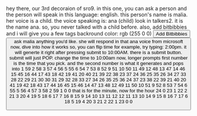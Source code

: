 hey there, our 3rd decoraion of sro9. in this one, you can ask a person and the person will speak in this language: english. this person's name is malia. her voice is a child. the voice speaking is: ana (child) look in talkers2. it is the name ana. so, you never talked with a child before. also, add bitbibbies and i will give you a few tags
backround color: rgb (255 0 0)
<button>Add Bitbibbies<button>
ask malia anything you'd
like. she will respond in that ana voice from microsoft
now, dive into how it works
so, you can flip time
for example, try typing: 2:00pm. it will generte it right after pressing submit to 10:00AM. there is a submit button. submit will just POP. change the time to 10:00am
now, longer prompts
first number is the time that you pick. and the second number is what it generates and pops into
1 59
2 58
3 57
4 56
5 55
6 54
7 53
8 52
9 51
10 50
11 49
12 48
13 47
14 46
15 45
16 44
17 43
18 42
19 41
20 40
21 39
22 38
23 37
24 36
25 35
26 34
27 33
28 22
29 21
30 30
31 29
32 28
33 27
34 26
35 25
36 24
37 23
38 22
39 21
40 20
41 19
42 18
43 17
44 16
45 15
46 14
47 13
48 12
49 11
50 10
51 9
52 8
53 7
54 6
55 5
56 4
57 3
58 2
59 1
0 0
that is for the minute, now for the hour
24 0
23 1
22 2
21 3
20 4
19 5
18 6
17 7
16 8
15 9
14 10
13 11
12 12
11 13
10 14
9 15
8 16
7 17
6 18
5 19
4 20
3 21
2 22
1 23
0 0
